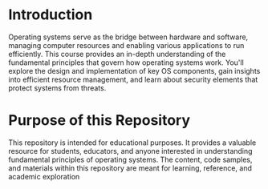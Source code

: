 # Introduction
Operating systems serve as the bridge between hardware and software, managing computer resources and enabling various applications to run efficiently. This course provides an in-depth understanding of the fundamental principles that govern how operating systems work. You'll explore the design and implementation of key OS components, gain insights into efficient resource management, and learn about security elements that protect systems from threats.

# Purpose of this Repository
This repository is intended for educational purposes. It provides a valuable resource for students, educators, and anyone interested in understanding fundamental principles of operating systems. The content, code samples, and materials within this repository are meant for learning, reference, and academic exploration
